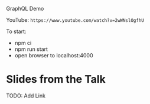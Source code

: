 
GraphQL Demo 

YouTube:
`https://www.youtube.com/watch?v=2wWNslOgfhU`

To start:

* npm ci
* npm run start
* open browser to localhost:4000

# Slides from the Talk

TODO: Add Link
